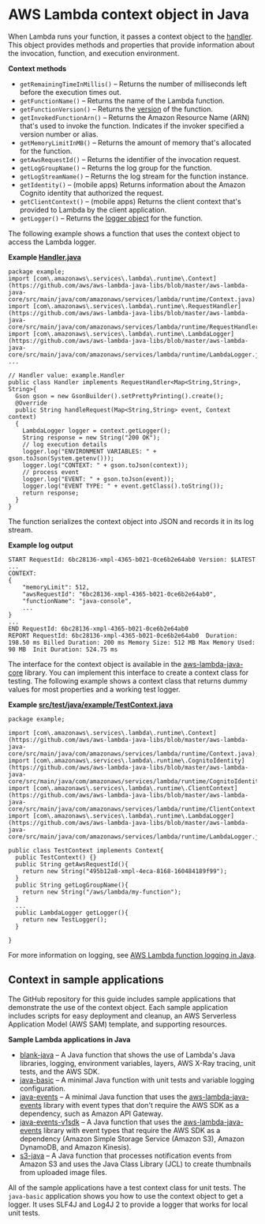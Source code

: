 # AWS Lambda context object in Java<a name="java-context"></a>

When Lambda runs your function, it passes a context object to the [handler](java-handler.md)\. This object provides methods and properties that provide information about the invocation, function, and execution environment\.

**Context methods**
+ `getRemainingTimeInMillis()` – Returns the number of milliseconds left before the execution times out\.
+ `getFunctionName()` – Returns the name of the Lambda function\.
+ `getFunctionVersion()` – Returns the [version](configuration-versions.md) of the function\.
+ `getInvokedFunctionArn()` – Returns the Amazon Resource Name \(ARN\) that's used to invoke the function\. Indicates if the invoker specified a version number or alias\.
+ `getMemoryLimitInMB()` – Returns the amount of memory that's allocated for the function\.
+ `getAwsRequestId()` – Returns the identifier of the invocation request\.
+ `getLogGroupName()` – Returns the log group for the function\.
+ `getLogStreamName()` – Returns the log stream for the function instance\.
+ `getIdentity()` – \(mobile apps\) Returns information about the Amazon Cognito identity that authorized the request\.
+ `getClientContext()` – \(mobile apps\) Returns the client context that's provided to Lambda by the client application\.
+ `getLogger()` – Returns the [logger object](java-logging.md) for the function\.

The following example shows a function that uses the context object to access the Lambda logger\.

**Example [Handler\.java](https://github.com/awsdocs/aws-lambda-developer-guide/blob/master/sample-apps/java-basic/src/main/java/example/Handler.java)**  

```
package example;
import [com\.amazonaws\.services\.lambda\.runtime\.Context](https://github.com/aws/aws-lambda-java-libs/blob/master/aws-lambda-java-core/src/main/java/com/amazonaws/services/lambda/runtime/Context.java)
import [com\.amazonaws\.services\.lambda\.runtime\.RequestHandler](https://github.com/aws/aws-lambda-java-libs/blob/master/aws-lambda-java-core/src/main/java/com/amazonaws/services/lambda/runtime/RequestHandler.java)
import [com\.amazonaws\.services\.lambda\.runtime\.LambdaLogger](https://github.com/aws/aws-lambda-java-libs/blob/master/aws-lambda-java-core/src/main/java/com/amazonaws/services/lambda/runtime/LambdaLogger.java)
...

// Handler value: example.Handler
public class Handler implements RequestHandler<Map<String,String>, String>{
  Gson gson = new GsonBuilder().setPrettyPrinting().create();
  @Override
  public String handleRequest(Map<String,String> event, Context context)
  {
    LambdaLogger logger = context.getLogger();
    String response = new String("200 OK");
    // log execution details
    logger.log("ENVIRONMENT VARIABLES: " + gson.toJson(System.getenv()));
    logger.log("CONTEXT: " + gson.toJson(context));
    // process event
    logger.log("EVENT: " + gson.toJson(event));
    logger.log("EVENT TYPE: " + event.getClass().toString());
    return response;
  }
}
```

The function serializes the context object into JSON and records it in its log stream\.

**Example log output**  

```
START RequestId: 6bc28136-xmpl-4365-b021-0ce6b2e64ab0 Version: $LATEST
...
CONTEXT: 
{
    "memoryLimit": 512,
    "awsRequestId": "6bc28136-xmpl-4365-b021-0ce6b2e64ab0",
    "functionName": "java-console",
    ...
}
...
END RequestId: 6bc28136-xmpl-4365-b021-0ce6b2e64ab0
REPORT RequestId: 6bc28136-xmpl-4365-b021-0ce6b2e64ab0	Duration: 198.50 ms	Billed Duration: 200 ms	Memory Size: 512 MB	Max Memory Used: 90 MB	Init Duration: 524.75 ms
```

The interface for the context object is available in the [aws\-lambda\-java\-core](https://github.com/aws/aws-lambda-java-libs/tree/master/aws-lambda-java-core) library\. You can implement this interface to create a context class for testing\. The following example shows a context class that returns dummy values for most properties and a working test logger\.

**Example [src/test/java/example/TestContext\.java](https://github.com/awsdocs/aws-lambda-developer-guide/blob/master/sample-apps/java-basic/src/test/java/example/TestContext.java)**  

```
package example;

import [com\.amazonaws\.services\.lambda\.runtime\.Context](https://github.com/aws/aws-lambda-java-libs/blob/master/aws-lambda-java-core/src/main/java/com/amazonaws/services/lambda/runtime/Context.java);
import [com\.amazonaws\.services\.lambda\.runtime\.CognitoIdentity](https://github.com/aws/aws-lambda-java-libs/blob/master/aws-lambda-java-core/src/main/java/com/amazonaws/services/lambda/runtime/CognitoIdentity.java);
import [com\.amazonaws\.services\.lambda\.runtime\.ClientContext](https://github.com/aws/aws-lambda-java-libs/blob/master/aws-lambda-java-core/src/main/java/com/amazonaws/services/lambda/runtime/ClientContext.java);
import [com\.amazonaws\.services\.lambda\.runtime\.LambdaLogger](https://github.com/aws/aws-lambda-java-libs/blob/master/aws-lambda-java-core/src/main/java/com/amazonaws/services/lambda/runtime/LambdaLogger.java)

public class TestContext implements Context{
  public TestContext() {}
  public String getAwsRequestId(){
    return new String("495b12a8-xmpl-4eca-8168-160484189f99");
  }
  public String getLogGroupName(){
    return new String("/aws/lambda/my-function");
  }
  ...
  public LambdaLogger getLogger(){
    return new TestLogger();
  }

}
```

For more information on logging, see [AWS Lambda function logging in Java](java-logging.md)\.

## Context in sample applications<a name="java-context-samples"></a>

The GitHub repository for this guide includes sample applications that demonstrate the use of the context object\. Each sample application includes scripts for easy deployment and cleanup, an AWS Serverless Application Model \(AWS SAM\) template, and supporting resources\.

**Sample Lambda applications in Java**
+ [blank\-java](https://github.com/awsdocs/aws-lambda-developer-guide/tree/master/sample-apps/blank-java) – A Java function that shows the use of Lambda's Java libraries, logging, environment variables, layers, AWS X\-Ray tracing, unit tests, and the AWS SDK\.
+ [java\-basic](https://github.com/awsdocs/aws-lambda-developer-guide/tree/master/sample-apps/java-basic) – A minimal Java function with unit tests and variable logging configuration\.
+ [java\-events](https://github.com/awsdocs/aws-lambda-developer-guide/tree/master/sample-apps/java-events) – A minimal Java function that uses the [aws\-lambda\-java\-events](java-package.md) library with event types that don't require the AWS SDK as a dependency, such as Amazon API Gateway\.
+ [java\-events\-v1sdk](https://github.com/awsdocs/aws-lambda-developer-guide/tree/master/sample-apps/java-events-v1sdk) – A Java function that uses the [aws\-lambda\-java\-events](java-package.md) library with event types that require the AWS SDK as a dependency \(Amazon Simple Storage Service \(Amazon S3\), Amazon DynamoDB, and Amazon Kinesis\)\.
+ [s3\-java](https://github.com/awsdocs/aws-lambda-developer-guide/tree/master/sample-apps/s3-java) – A Java function that processes notification events from Amazon S3 and uses the Java Class Library \(JCL\) to create thumbnails from uploaded image files\.

All of the sample applications have a test context class for unit tests\. The `java-basic` application shows you how to use the context object to get a logger\. It uses SLF4J and Log4J 2 to provide a logger that works for local unit tests\.
